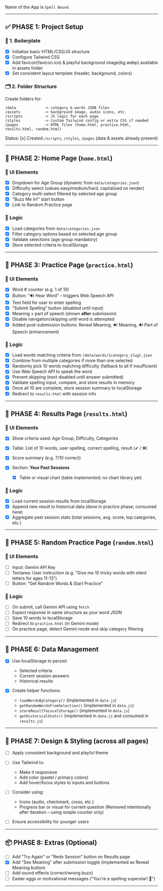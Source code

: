 Name of the App is `Spell Bound`

---

## ✅ PHASE 1: Project Setup

### 🔧 1. Boilerplate

* [x] Initialize basic HTML/CSS/JS structure
* [x] Configure Tailwind CSS
* [x] Add favicon(favicon.ico) & playful background image(bg.webp) available in assets folder
* [x] Set consistent layout template (header, background, colors)

### 🗂 2. Folder Structure

Create folders for:

```
/data             -> category & words JSON files
/assets           -> background image, audio icons, etc.
/scripts          -> JS logic for each page
/styles           -> Custom Tailwind config or extra CSS if needed
/pages            -> HTML files (home.html, practice.html, results.html, random.html)
```

Status: [x] Created `/scripts`, `/styles`, `/pages` (data & assets already present)

---

## 🏡 PHASE 2: Home Page (`home.html`)

### 🎨 UI Elements

* [x] Dropdown for Age Group (dynamic from `data/categories.json`)
* [x] Difficulty select (values easy/medium/hard, capitalized on render)
* [x] Category multi-select filtered by selected age group
* [x] "Buzz Me In!" start button
* [x] Link to Random Practice page

### 🧠 Logic

* [x] Load categories from `data/categories.json`
* [x] Filter category options based on selected age group
* [x] Validate selections (age group mandatory)
* [x] Store selected criteria to localStorage

---

## 🐝 PHASE 3: Practice Page (`practice.html`)

### 🎨 UI Elements

* [x] Word # counter (e.g. 1 of 10)
* [x] Button: “🔊 Hear Word” – triggers Web Speech API
* [x] Text field for user to enter spelling
* [x] “Submit Spelling” button (disabled until input)
* [x] Meaning + part of speech (shown **after** submission)
* [x] Disable navigation/skipping until word is attempted
* [x] Added post-submission buttons: Reveal Meaning, 🔊 Meaning, 🔊 Part of Speech (enhancement)

### 🧠 Logic

* [x] Load words matching criteria from `/data/words/{category_slug}.json`
* [x] Combine from multiple categories if more than one selected
* [x] Randomly pick 10 words matching difficulty (fallback to all if insufficient)
* [x] Use Web Speech API to speak the word
* [x] Prevent skipping (next disabled until answer submitted)
* [x] Validate spelling input, compare, and store results in memory
* [x] Once all 10 are complete, store session summary to localStorage
* [x] Redirect to `results.html` with session info

---

## 🧾 PHASE 4: Results Page (`results.html`)

### 🎨 UI Elements

* [x] Show criteria used: Age Group, Difficulty, Categories
* [x] Table: List of 10 words, user spelling, correct spelling, result (✔ / ❌)
* [x] Score summary (e.g. 7/10 correct)
* [x] Section: **Your Past Sessions**

  * [x] Table or visual chart (table implemented; no chart library yet)

### 🧠 Logic

* [x] Load current session results from localStorage
* [x] Append new result to historical data (done in practice phase; consumed here)
* [x] Aggregate past session stats (total sessions, avg. score, top categories, etc.)

---

## 🎲 PHASE 5: Random Practice Page (`random.html`)

### 🎨 UI Elements

* [ ] Input: Gemini API Key
* [ ] Textarea: User instruction (e.g. “Give me 10 tricky words with silent letters for ages 11-13”)
* [ ] Button: “Get Random Words & Start Practice”

### 🧠 Logic

* [ ] On submit, call Gemini API using `fetch`
* [ ] Expect response in same structure as your word JSON
* [ ] Save 10 words to localStorage
* [ ] Redirect to `practice.html` (in Gemini mode)
* [ ] On practice page, detect Gemini mode and skip category filtering

---

## 💾 PHASE 6: Data Management

* [x] Use localStorage to persist:

  * Selected criteria
  * Current session answers
  * Historical results
* [x] Create helper functions:

  * `loadWordsByCategory()` (implemented in `data.js`)
  * `getRandomWordsFromSelection()` (implemented in `data.js`)
  * `storeResultToLocalStorage()` (implemented in `data.js`)
  * `getHistoricalStats()` (implemented in `data.js` and consumed in `results.js`)

---

## 🎨 PHASE 7: Design & Styling (across all pages)

* [ ] Apply consistent background and playful theme
* [ ] Use Tailwind to:

  * Make it responsive
  * Add color (pastel / primary colors)
  * Add hover/focus styles to inputs and buttons
* [ ] Consider using:

  * Icons (audio, checkmark, cross, etc.)
  * Progress bar or visual for current question (Removed intentionally after iteration – using simple counter only)
* [ ] Ensure accessibility for younger users

---

## 📦 PHASE 8: Extras (Optional)

* [ ] Add "Try Again" or "Redo Session" button on Results page
* [x] Add "See Meaning" after submission toggle (implemented as Reveal Meaning button)
* [ ] Add sound effects (correct/wrong buzz)
* [ ] Easter eggs or motivational messages ("You're a spelling superstar! 🌟")

---
